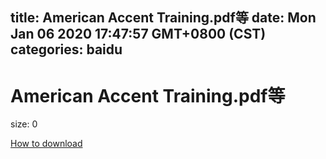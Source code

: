 
title: American Accent Training.pdf等
date: Mon Jan 06 2020 17:47:57 GMT+0800 (CST)    
categories: baidu
---

# American Accent Training.pdf等
size: 0
 
 

[How to download](https://bpcam.bemobtrk.com/go/2ceec3aa-1ca2-46d6-b9ff-aaa5c184517c?jno=2007)